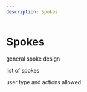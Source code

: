 ```yaml
---
description: Spokes
---
```


# Spokes

general spoke design



list of spokes

user type and actions allowed
